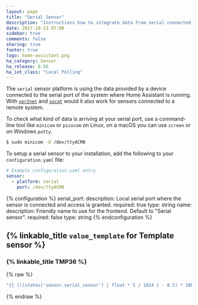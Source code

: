 ```yaml
---
layout: page
title: "Serial Sensor"
description: "Instructions how to integrate data from serial connected sensors into Home Assistant."
date: 2017-10-13 07:00
sidebar: true
comments: false
sharing: true
footer: true
logo: home-assistant.png
ha_category: Sensor
ha_release: 0.56
ha_iot_class: "Local Polling"
---
```


The `serial` sensor platform is using the data provided by a device connected to the serial port of the system where Home Assistant is running. With [`ser2net`](http://ser2net.sourceforge.net/) and [`socat`](http://www.dest-unreach.org/socat/) would it also work for sensors connected to a remote system.

To check what kind of data is arriving at your serial port, use a command-line tool like `minicom` or `picocom` on Linux, on a macOS you can use `screen` or on Windows `putty`. 

```bash
$ sudo minicom -D /dev/ttyACM0
```

To setup a serial sensor to your installation, add the following to your `configuration.yaml` file:

```yaml
# Example configuration.yaml entry
sensor:
  - platform: serial
    port: /dev/ttyACM0
```

{% configuration %}
  serial_port:
    description: Local serial port where the sensor is connected and access is granted.
    required: true
    type: string
  name:
    description: Friendly name to use for the frontend. Default to "Serial sensor".
    required: false
    type: string
{% endconfiguration %}


## {% linkable_title `value_template` for Template sensor %}

### {% linkable_title TMP36 %}

{% raw %}
```yaml
"{{ (((states('sensor.serial_sensor') | float * 5 / 1024 ) - 0.5) * 100) | round(1) }}"
```
{% endraw %}



